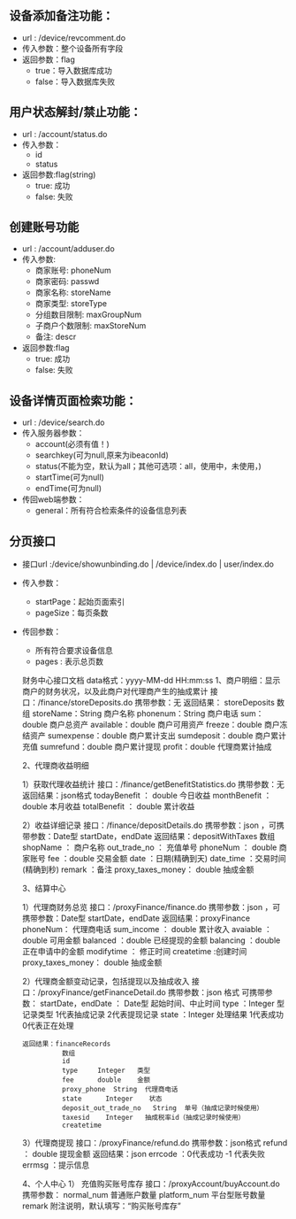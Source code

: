 ## 设备添加备注功能：
- url : /device/revcomment.do
- 传入参数：整个设备所有字段
- 返回参数：flag 
  - true：导入数据库成功
  - false：导入数据库失败

## 用户状态解封/禁止功能： 
- url : /account/status.do
- 传入参数：
  - id
  - status
- 返回参数:flag(string)
  - true: 成功
  - false: 失败

## 创建账号功能
- url : /account/adduser.do
- 传入参数:
  - 商家账号: phoneNum
  - 商家密码: passwd
  - 商家名称: storeName
  - 商家类型: storeType
  - 分组数目限制: maxGroupNum
  - 子商户个数限制: maxStoreNum
  - 备注: descr
- 返回参数:flag
  - true: 成功
  - false: 失败
  
## 设备详情页面检索功能：
  * url : /device/search.do
  * 传入服务器参数：
    * account(必须有值！)
    * searchkey(可为null,原来为ibeaconId)
    * status(不能为空，默认为all；其他可选项：all，使用中，未使用，)
    * startTime(可为null)
    * endTime(可为null)
  * 传回web端参数：
    * general：所有符合检索条件的设备信息列表

## 分页接口
* 接口url :/device/showunbinding.do | /device/index.do | user/index.do
* 传入参数：
	* startPage：起始页面索引
	* pageSize：每页条数
* 传回参数：
	* 所有符合要求设备信息
	* pages : 表示总页数

  财务中心接口文档
  data格式：yyyy-MM-dd HH:mm:ss
  1、商户明细：显示商户的财务状况，以及此商户对代理商产生的抽成累计
  接口：/finance/storeDeposits.do
  携带参数：无
  返回结果： storeDeposits
           数组
           storeName：String 商户名称
           phonenum：String 商户电话
           sum：double 商户总资产
           available：double 商户可用资产
           freeze：double 商户冻结资产
           sumexpense：double 商户累计支出
           sumdeposit：double 商户累计充值
           sumrefund：double 商户累计提现
           profit：double 代理商累计抽成

  2、代理商收益明细

  1）获取代理收益统计
  接口：/finance/getBenefitStatistics.do
  携带参数：无
  返回结果：json格式
            todayBenefit ： double  今日收益
            monthBenefit ： double  本月收益
            totalBenefit ： double  累计收益

  2）收益详细记录
   接口：/finance/depositDetails.do
    携带参数：json  ，可携带参数：Date型 startDate，endDate
    返回结果：depositWithTaxes
              数组
              shopName ： 商户名称
              out_trade_no ： 充值单号
              phoneNum ： double  商家账号
              fee  ：double  交易金额
              date ：日期(精确到天)
              date_time ：交易时间(精确到秒)
              remark ：备注
              proxy_taxes_money： double  抽成金额


   3、结算中心

   1）代理商财务总览
      接口：/proxyFinance/finance.do
      携带参数：json  ，可携带参数：Date型 startDate，endDate
          返回结果：proxyFinance
                    phoneNum： 代理商电话
                    sum_income ： double  累计收入
                    avaiable ： double  可用金额
                    balanced  ：double  已经提现的金额
                    balancing ：double 正在申请中的金额
                    modifytime ：  修正时间
                    createtime  :创建时间
                    proxy_taxes_money： double  抽成金额

   2）代理商金额变动记录，包括提现以及抽成收入
      接口：/proxyFinance/getFinanceDetail.do
      携带参数：json 格式
                可携带参数：
                startDate，endDate  ： Date型  起始时间、中止时间
                type  ：Integer 型 记录类型 1代表抽成记录  2代表提现记录
                state ：Integer 处理结果 1代表成功  0代表正在处理

      返回结果：financeRecords
                数组
                id
                type     Integer   类型
                fee      double    金额
                proxy_phone  String  代理商电话
                state      Integer    状态
                deposit_out_trade_no   String  单号（抽成记录时候使用）
                taxesid    Integer   抽成税率id（抽成记录时候使用）
                createtime

   3）代理商提现
      接口：/proxyFinance/refund.do
      携带参数：json格式
                 refund  ： double  提现金额
      返回结果：json
                errcode  ：0代表成功  -1 代表失败
                errmsg   ：提示信息


   4、个人中心
   1） 充值购买账号库存
   接口：/proxyAccount/buyAccount.do
   携带参数：
            normal_num   普通账户数量
            platform_num  平台型账号数量
            remark        附注说明，默认填写：“购买账号库存”
